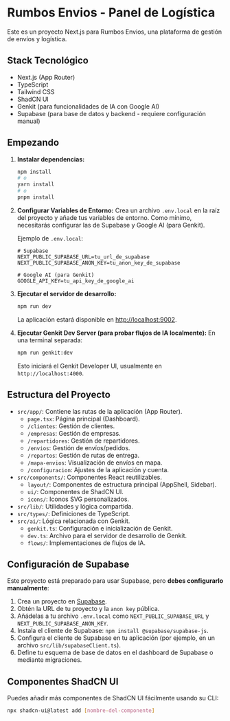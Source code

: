 
# Rumbos Envios - Panel de Logística

Este es un proyecto Next.js para Rumbos Envios, una plataforma de gestión de envíos y logística.

## Stack Tecnológico

- Next.js (App Router)
- TypeScript
- Tailwind CSS
- ShadCN UI
- Genkit (para funcionalidades de IA con Google AI)
- Supabase (para base de datos y backend - requiere configuración manual)

## Empezando

1.  **Instalar dependencias:**
    ```bash
    npm install
    # o
    yarn install
    # o
    pnpm install
    ```

2.  **Configurar Variables de Entorno:**
    Crea un archivo `.env.local` en la raíz del proyecto y añade tus variables de entorno. Como mínimo, necesitarás configurar las de Supabase y Google AI (para Genkit).

    Ejemplo de `.env.local`:
    ```env
    # Supabase
    NEXT_PUBLIC_SUPABASE_URL=tu_url_de_supabase
    NEXT_PUBLIC_SUPABASE_ANON_KEY=tu_anon_key_de_supabase

    # Google AI (para Genkit)
    GOOGLE_API_KEY=tu_api_key_de_google_ai
    ```

3.  **Ejecutar el servidor de desarrollo:**
    ```bash
    npm run dev
    ```
    La aplicación estará disponible en [http://localhost:9002](http://localhost:9002).

4.  **Ejecutar Genkit Dev Server (para probar flujos de IA localmente):**
    En una terminal separada:
    ```bash
    npm run genkit:dev
    ```
    Esto iniciará el Genkit Developer UI, usualmente en `http://localhost:4000`.

## Estructura del Proyecto

-   `src/app/`: Contiene las rutas de la aplicación (App Router).
    -   `page.tsx`: Página principal (Dashboard).
    -   `/clientes`: Gestión de clientes.
    -   `/empresas`: Gestión de empresas.
    -   `/repartidores`: Gestión de repartidores.
    -   `/envios`: Gestión de envíos/pedidos.
    -   `/repartos`: Gestión de rutas de entrega.
    -   `/mapa-envios`: Visualización de envíos en mapa.
    -   `/configuracion`: Ajustes de la aplicación y cuenta.
-   `src/components/`: Componentes React reutilizables.
    -   `layout/`: Componentes de estructura principal (AppShell, Sidebar).
    -   `ui/`: Componentes de ShadCN UI.
    -   `icons/`: Iconos SVG personalizados.
-   `src/lib/`: Utilidades y lógica compartida.
-   `src/types/`: Definiciones de TypeScript.
-   `src/ai/`: Lógica relacionada con Genkit.
    -   `genkit.ts`: Configuración e inicialización de Genkit.
    -   `dev.ts`: Archivo para el servidor de desarrollo de Genkit.
    -   `flows/`: Implementaciones de flujos de IA.

## Configuración de Supabase

Este proyecto está preparado para usar Supabase, pero **debes configurarlo manualmente**:

1.  Crea un proyecto en [Supabase](https://supabase.com/).
2.  Obtén la URL de tu proyecto y la `anon key` pública.
3.  Añádelas a tu archivo `.env.local` como `NEXT_PUBLIC_SUPABASE_URL` y `NEXT_PUBLIC_SUPABASE_ANON_KEY`.
4.  Instala el cliente de Supabase: `npm install @supabase/supabase-js`.
5.  Configura el cliente de Supabase en tu aplicación (por ejemplo, en un archivo `src/lib/supabaseClient.ts`).
6.  Define tu esquema de base de datos en el dashboard de Supabase o mediante migraciones.

## Componentes ShadCN UI

Puedes añadir más componentes de ShadCN UI fácilmente usando su CLI:
```bash
npx shadcn-ui@latest add [nombre-del-componente]
```

